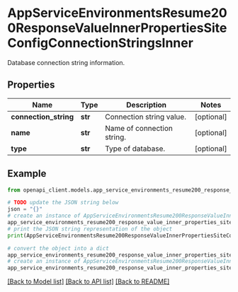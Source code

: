 # AppServiceEnvironmentsResume200ResponseValueInnerPropertiesSiteConfigConnectionStringsInner

Database connection string information.

## Properties

Name | Type | Description | Notes
------------ | ------------- | ------------- | -------------
**connection_string** | **str** | Connection string value. | [optional] 
**name** | **str** | Name of connection string. | [optional] 
**type** | **str** | Type of database. | [optional] 

## Example

```python
from openapi_client.models.app_service_environments_resume200_response_value_inner_properties_site_config_connection_strings_inner import AppServiceEnvironmentsResume200ResponseValueInnerPropertiesSiteConfigConnectionStringsInner

# TODO update the JSON string below
json = "{}"
# create an instance of AppServiceEnvironmentsResume200ResponseValueInnerPropertiesSiteConfigConnectionStringsInner from a JSON string
app_service_environments_resume200_response_value_inner_properties_site_config_connection_strings_inner_instance = AppServiceEnvironmentsResume200ResponseValueInnerPropertiesSiteConfigConnectionStringsInner.from_json(json)
# print the JSON string representation of the object
print(AppServiceEnvironmentsResume200ResponseValueInnerPropertiesSiteConfigConnectionStringsInner.to_json())

# convert the object into a dict
app_service_environments_resume200_response_value_inner_properties_site_config_connection_strings_inner_dict = app_service_environments_resume200_response_value_inner_properties_site_config_connection_strings_inner_instance.to_dict()
# create an instance of AppServiceEnvironmentsResume200ResponseValueInnerPropertiesSiteConfigConnectionStringsInner from a dict
app_service_environments_resume200_response_value_inner_properties_site_config_connection_strings_inner_from_dict = AppServiceEnvironmentsResume200ResponseValueInnerPropertiesSiteConfigConnectionStringsInner.from_dict(app_service_environments_resume200_response_value_inner_properties_site_config_connection_strings_inner_dict)
```
[[Back to Model list]](../README.md#documentation-for-models) [[Back to API list]](../README.md#documentation-for-api-endpoints) [[Back to README]](../README.md)


